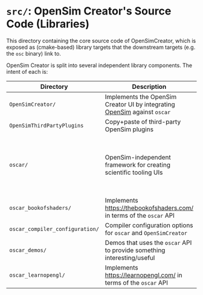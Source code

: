 # `src/`: OpenSim Creator's Source Code (Libraries)

This directory containing the core source code of OpenSimCreator, which is exposed
as (cmake-based) library targets that the downstream targets (e.g. the `osc` binary)
link to.

OpenSim Creator is split into several independent library components. The intent
of each is:

| Directory | Description | Depends on |
| - | - | - |
| `OpenSimCreator/` | Implements the OpenSim Creator UI by integrating [OpenSim](https://github.com/opensim-org/opensim-core) against `oscar` | `oscar`, `opensim-core` |
| `OpenSimThirdPartyPlugins` | Copy+paste of third-party OpenSim plugins | `opensim-core` |
| `oscar/` | OpenSim-independent framework for creating scientific tooling UIs | `OpenGL`, `glew`, `SDL2`, `nativefiledialog`, `imgui`, `IconFontCppHeaders`, `ImGuizmo`, `implot`, `stb`, `lunasvg`, `tomlplusplus`, `unordered_dense` |
| `oscar_bookofshaders/` | Implements https://thebookofshaders.com/ in terms of the `oscar` API | `oscar` |
| `oscar_compiler_configuration/` | Compiler configuration options for `oscar` and `OpenSimCreator` | (nothing) |
| `oscar_demos/` | Demos that uses the `oscar` API to provide something interesting/useful | `oscar` |
| `oscar_learnopengl/` | Implements https://learnopengl.com/ in terms of the `oscar` API | `oscar` |
